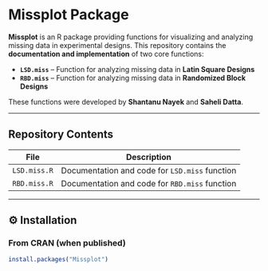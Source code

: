 # Missplot Package

**Missplot** is an R package providing functions for visualizing and analyzing missing data in experimental designs. This repository contains the **documentation and implementation** of two core functions:  

- **`LSD.miss`** – Function for analyzing missing data in **Latin Square Designs**  
- **`RBD.miss`** – Function for analyzing missing data in **Randomized Block Designs**  

These functions were developed by **Shantanu Nayek** and **Saheli Datta**.  

---

## Repository Contents
| File | Description |
|------|-------------|
| `LSD.miss.R` | Documentation and code for `LSD.miss` function |
| `RBD.miss.R` | Documentation and code for `RBD.miss` function |

---

## ⚙️ Installation

### From CRAN (when published)
```r
install.packages("Missplot")

